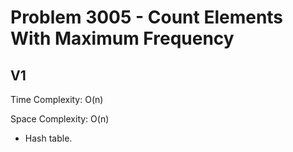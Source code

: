 # Problem 3005 - Count Elements With Maximum Frequency

## V1

Time Complexity: O(n)

Space Complexity: O(n)

- Hash table.
